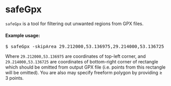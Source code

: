 # safeGpx

`safeGpx` is a tool for filtering out unwanted regions from GPX files.

#### Example usage:

<pre>$ safeGpx -skipArea 29.212000,53.136975,29.214000,53.136725 sourceGpxFile.gpx -o outputGpxFile.gpx</pre>

Where `29.212000,53.136975` are coordinates of top-left corner, and `29.214000,53.136725` are coordinates of bottom-right corner of rectangle which should be omitted from output GPX file (i.e. points from this rectangle will be omitted). You are also may specify freeform polygon by providing ≥ 3 points.